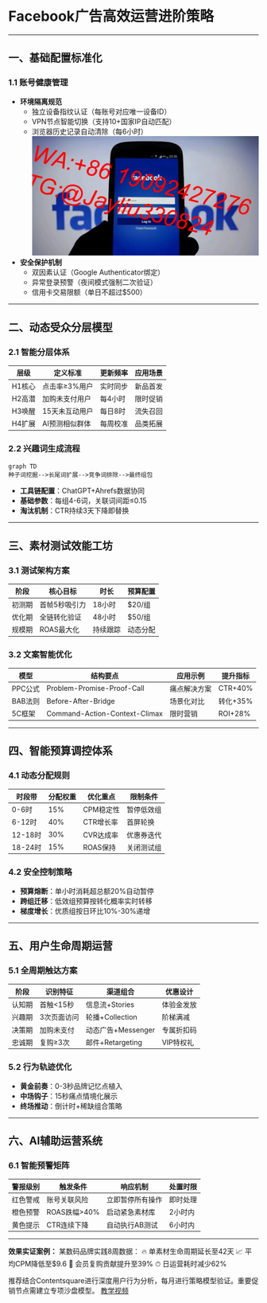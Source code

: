 
# Facebook广告高效运营进阶策略

---

## 一、基础配置标准化

### 1.1 账号健康管理
- **环境隔离规范**
  - 独立设备指纹认证（每账号对应唯一设备ID）
  - VPN节点智能切换（支持10+国家IP自动匹配）
  - 浏览器历史记录自动清除（每6小时）
![替代文字](微信图片_20250402110432.jpg)
- **安全保护机制**
  - 双因素认证（Google Authenticator绑定）
  - 异常登录预警（夜间模式强制二次验证）
  - 信用卡交易限额（单日不超过$500）

---

## 二、动态受众分层模型

### 2.1 智能分层体系
| 层级 | 定义标准 | 更新频率 | 应用场景 |
|------|----------|----------|----------|
|H1核心|点击率≥3%用户|实时同步|新品首发|
|H2高潜|加购未支付用户|每4小时|限时促销|
|H3唤醒|15天未互动用户|每日8时|流失召回|
|H4扩展|AI预测相似群体|每周校准|品类拓展|

### 2.2 兴趣词生成流程
```mermaid
graph TD
种子词挖掘-->长尾词扩展-->竞争词排除-->最终组包
```
- **工具链配置**：ChatGPT+Ahrefs数据协同
- **基础参数**：每组4-6词，关联词间距≤0.15
- **淘汰机制**：CTR持续3天下降即替换

---

## 三、素材测试效能工坊

### 3.1 测试架构方案
| 阶段 | 核心目标 | 时长 | 预算配置 |
|------|----------|------|----------|
|初测期|首帧5秒吸引力|18小时|$20/组|
|优化期|全链转化验证|48小时|$50/组|
|规模期|ROAS最大化|持续跟踪|动态分配|

### 3.2 文案智能优化
| 模型 | 结构要点 | 应用示例 | 提升指标 |
|------|----------|----------|----------|
|PPC公式|Problem-Promise-Proof-Call|痛点解决方案|CTR+40%|
|BAB法则|Before-After-Bridge|场景化对比|转化+35%|
|5C框架|Command-Action-Context-Climax|限时营销|ROI+28%|

---

## 四、智能预算调控体系

### 4.1 动态分配规则
| 时段带 | 分配权重 | 优化重点 | 限制条件 |
|--------|----------|----------|----------|
|0-6时 |15% |CPM稳定性 |暂停低效组 |
|6-12时 |40% |CTR增长率 |首屏轮换 |
|12-18时 |30% |CVR达成率 |优惠券迭代 |
|18-24时 |15% |ROAS保持 |关闭测试组 |

### 4.2 安全控制策略
- **预算熔断**：单小时消耗超总额20%自动暂停
- **跨组迁移**：低效组预算按转化概率实时转移
- **梯度增长**：优质组按日环比10%-30%递增

---

## 五、用户生命周期运营

### 5.1 全周期触达方案
| 阶段 | 识别特征 | 渠道组合 | 优惠设计 |
|------|----------|----------|----------|
|认知期|首触<15秒|信息流+Stories|体验金发放|
|兴趣期|3次页面访问|轮播+Collection|阶梯满减|
|决策期|加购未支付|动态广告+Messenger|专属折扣码|
|忠诚期|复购≥3次|邮件+Retargeting|VIP特权礼|

### 5.2 行为轨迹优化
- **黄金前奏**：0-3秒品牌记忆点植入
- **中场钩子**：15秒痛点情境化展示
- **终场推动**：倒计时+稀缺组合策略

---

## 六、AI辅助运营系统

### 6.1 智能预警矩阵
| 警报级别 | 触发条件 | 响应机制 | 处置时限 |
|----------|----------|----------|----------|
|红色警戒|账号关联风险|立即暂停所有操作|即时处理|
|橙色预警|ROAS跌幅>40%|启动紧急素材库|2小时内|
|黄色提示|CTR连续下降|自动执行AB测试|6小时内|

---

**效果实证案例：**
某数码品牌实践8周数据：
🔥 单素材生命周期延长至42天
📈 平均CPM降低至$9.6
💎 会员复购贡献提升至39%
⏱ 日运营耗时减少62%

推荐结合Contentsquare进行深度用户行为分析，每月进行策略模型验证。重要促销节点需建立专项沙盘模型。
[教学视频](https://youtube.com/shorts/vtJcMmVBasw?feature=share)
